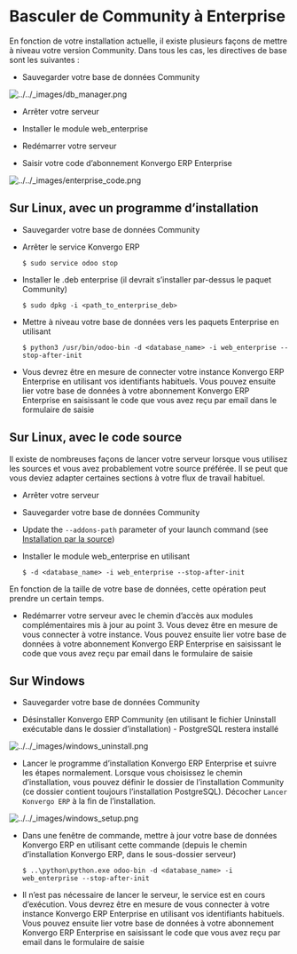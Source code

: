 # Basculer de Community à Enterprise

En fonction de votre installation actuelle, il existe plusieurs façons de
mettre à niveau votre version Community. Dans tous les cas, les directives de
base sont les suivantes :

  * Sauvegarder votre base de données Community

![../../_images/db_manager.png](../../_images/db_manager.png)

  * Arrêter votre serveur

  * Installer le module web_enterprise

  * Redémarrer votre serveur

  * Saisir votre code d’abonnement Konvergo ERP Enterprise

![../../_images/enterprise_code.png](../../_images/enterprise_code.png)

## Sur Linux, avec un programme d’installation

  * Sauvegarder votre base de données Community

  * Arrêter le service Konvergo ERP
    
        $ sudo service odoo stop
    

  * Installer le .deb enterprise (il devrait s’installer par-dessus le paquet Community)
    
        $ sudo dpkg -i <path_to_enterprise_deb>
    

  * Mettre à niveau votre base de données vers les paquets Enterprise en utilisant
    
        $ python3 /usr/bin/odoo-bin -d <database_name> -i web_enterprise --stop-after-init
    

  * Vous devrez être en mesure de connecter votre instance Konvergo ERP Enterprise en utilisant vos identifiants habituels. Vous pouvez ensuite lier votre base de données à votre abonnement Konvergo ERP Enterprise en saisissant le code que vous avez reçu par email dans le formulaire de saisie

## Sur Linux, avec le code source

Il existe de nombreuses façons de lancer votre serveur lorsque vous utilisez
les sources et vous avez probablement votre source préférée. Il se peut que
vous deviez adapter certaines sections à votre flux de travail habituel.

  * Arrêter votre serveur

  * Sauvegarder votre base de données Community

  * Update the `--addons-path` parameter of your launch command (see [Installation par la source](source))

  * Installer le module web_enterprise en utilisant
    
        $ -d <database_name> -i web_enterprise --stop-after-init
    

En fonction de la taille de votre base de données, cette opération peut
prendre un certain temps.

  * Redémarrer votre serveur avec le chemin d’accès aux modules complémentaires mis à jour au point 3. Vous devez être en mesure de vous connecter à votre instance. Vous pouvez ensuite lier votre base de données à votre abonnement Konvergo ERP Enterprise en saisissant le code que vous avez reçu par email dans le formulaire de saisie

## Sur Windows

  * Sauvegarder votre base de données Community

  * Désinstaller Konvergo ERP Community (en utilisant le fichier Uninstall exécutable dans le dossier d’installation) - PostgreSQL restera installé

![../../_images/windows_uninstall.png](../../_images/windows_uninstall.png)

  * Lancer le programme d’installation Konvergo ERP Enterprise et suivre les étapes normalement. Lorsque vous choisissez le chemin d’installation, vous pouvez définir le dossier de l’installation Community (ce dossier contient toujours l’installation PostgreSQL). Décocher `Lancer Konvergo ERP` à la fin de l’installation.

![../../_images/windows_setup.png](../../_images/windows_setup.png)

  * Dans une fenêtre de commande, mettre à jour votre base de données Konvergo ERP en utilisant cette commande (depuis le chemin d’installation Konvergo ERP, dans le sous-dossier serveur)
    
        $ ..\python\python.exe odoo-bin -d <database_name> -i web_enterprise --stop-after-init
    

  * Il n’est pas nécessaire de lancer le serveur, le service est en cours d’exécution. Vous devrez être en mesure de vous connecter à votre instance Konvergo ERP Enterprise en utilisant vos identifiants habituels. Vous pouvez ensuite lier votre base de données à votre abonnement Konvergo ERP Enterprise en saisissant le code que vous avez reçu par email dans le formulaire de saisie

